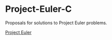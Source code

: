 # Project-Euler-C
Proposals for solutions to Project Euler problems.

[Project Euler](https://projecteuler.net)
